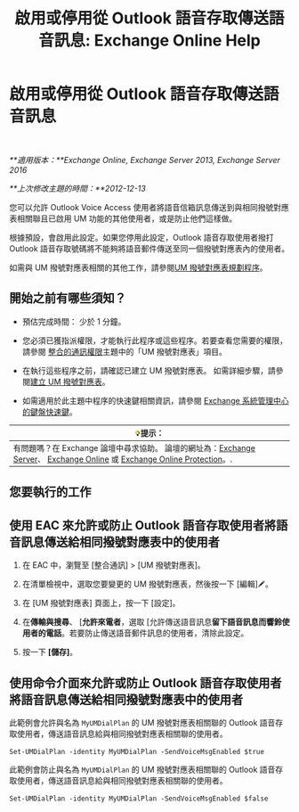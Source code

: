 ﻿---
title: '啟用或停用從 Outlook 語音存取傳送語音訊息: Exchange Online Help'
TOCTitle: 啟用或停用從 Outlook 語音存取傳送語音訊息
ms:assetid: 63544ae2-6a28-40b2-82fc-3df83e93ee56
ms:mtpsurl: https://technet.microsoft.com/zh-tw/library/Ee423546(v=EXCHG.150)
ms:contentKeyID: 52062328
ms.date: 05/23/2018
mtps_version: v=EXCHG.150
ms.translationtype: MT
---

# 啟用或停用從 Outlook 語音存取傳送語音訊息

 

_**適用版本：**Exchange Online, Exchange Server 2013, Exchange Server 2016_

_**上次修改主題的時間：**2012-12-13_

您可以允許 Outlook Voice Access 使用者將語音信箱訊息傳送到與相同撥號對應表相關聯且已啟用 UM 功能的其他使用者，或是防止他們這樣做。

根據預設，會啟用此設定。如果您停用此設定，Outlook 語音存取使用者撥打 Outlook 語音存取號碼將不能夠將語音郵件傳送至同一個撥號對應表內的使用者。

如需與 UM 撥號對應表相關的其他工作，請參閱[UM 撥號對應表規劃程序](um-dial-plan-procedures-exchange-2013-help.md)。

## 開始之前有哪些須知？

  - 預估完成時間： 少於 1 分鐘。

  - 您必須已獲指派權限，才能執行此程序或這些程序。若要查看您需要的權限，請參閱 [整合的通訊權限](unified-messaging-permissions-exchange-2013-help.md)主題中的「UM 撥號對應表」項目。

  - 在執行這些程序之前，請確認已建立 UM 撥號對應表。 如需詳細步驟，請參閱[建立 UM 撥號對應表](create-a-um-dial-plan-exchange-2013-help.md)。

  - 如需適用於此主題中程序的快速鍵相關資訊，請參閱 [Exchange 系統管理中心的鍵盤快速鍵](keyboard-shortcuts-in-the-exchange-admin-center-exchange-online-protection-help.md)。

<table>
<thead>
<tr class="header">
<th><img src="images/Bb124558.tip(EXCHG.150).gif" title="提示" alt="提示" />提示：</th>
</tr>
</thead>
<tbody>
<tr class="odd">
<td>有問題嗎？在 Exchange 論壇中尋求協助。 論壇的網址為：<a href="https://go.microsoft.com/fwlink/p/?linkid=60612">Exchange Server</a>、 <a href="https://go.microsoft.com/fwlink/p/?linkid=267542">Exchange Online</a> 或 <a href="https://go.microsoft.com/fwlink/p/?linkid=285351">Exchange Online Protection</a>。.</td>
</tr>
</tbody>
</table>


## 您要執行的工作

## 使用 EAC 來允許或防止 Outlook 語音存取使用者將語音訊息傳送給相同撥號對應表中的使用者

1.  在 EAC 中，瀏覽至 \[整合通訊\] \> \[UM 撥號對應表\]。

2.  在清單檢視中，選取您要變更的 UM 撥號對應表，然後按一下 \[編輯\]![編輯圖示](images/JJ218640.6f53ccb2-1f13-4c02-bea0-30690e6ea71d(EXCHG.150).gif "編輯圖示")。

3.  在 \[UM 撥號對應表\] 頁面上，按一下 \[設定\]。

4.  在**傳輸與搜尋**、 \[**允許來電者**，選取 \[允許傳送語音訊息**留下語音訊息而響鈴使用者的電話**。若要防止傳送語音郵件訊息的使用者，清除此設定。

5.  按一下 **\[儲存\]**。

## 使用命令介面來允許或防止 Outlook 語音存取使用者將語音訊息傳送給相同撥號對應表中的使用者

此範例會允許與名為 `MyUMDialPlan` 的 UM 撥號對應表相關聯的 Outlook 語音存取使用者，傳送語音訊息給與相同撥號對應表相關聯的使用者。

    Set-UMDialPlan -identity MyUMDialPlan -SendVoiceMsgEnabled $true

此範例會防止與名為 `MyUMDialPlan` 的 UM 撥號對應表相關聯的 Outlook 語音存取使用者，傳送語音訊息給與相同撥號對應表相關聯的使用者。

    Set-UMDialPlan -identity MyUMDialPlan -SendVoiceMsgEnabled $false

